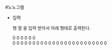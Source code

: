 #노노그램

- 입력 

   행 열 을 입력 받아서 아래 형태로 출력한다. 

  0 0 0 0 0 0 <br>
  0 0 0 0 0 0
  0 0 0 0 0 0
  0 0 0 0 0 0
  0 0 0 0 0 0
